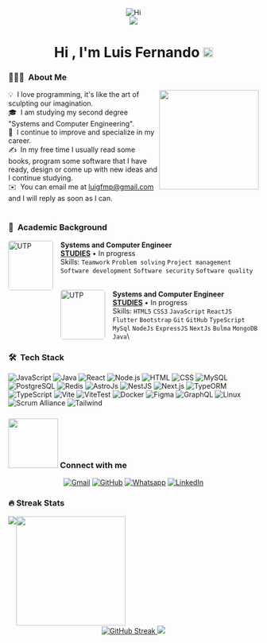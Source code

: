 <div align="center">
  <img src="https://media.giphy.com/media/3ornk57KwDXf81rjWM/giphy.gif" alt="Hi"/>
</div>

<div align="center">
  <img src="https://readme-typing-svg.herokuapp.com?font=Fira+Code&pause=1000&color=F70079&random=true&width=435&lines=%2B2+years+of+experience+in+the+world+of+work;Systems+Engineer+%40Luis-FernandoMP;Design+and+programming+technician+%40Luis-FernandoMP;Inaudible+idea+presenter;Passionate+reader+of+poems;Non-profit+contributor+or+so+it+seems+hehe)](https://git.io/typing-svg" />
</div>

<h1 align="center"> Hi , I'm Luis Fernando
  <img src="https://media.giphy.com/media/hvRJCLFzcasrR4ia7z/giphy.gif" width="20">
</h1>

### 👨🏻‍💻 &nbsp;About Me

<img align="right" src="https://github.com/7oSkaaa/7oSkaaa/blob/main/Images/about_me.gif?raw=true" width="200" height="200" />

💡 &nbsp;I love programming, it's like the art of sculpting our imagination.\
🎓 &nbsp;I am studying my second degree "Systems and Computer Engineering".\
🌱 &nbsp;I continue to improve and specialize in my career.\
✍️ &nbsp;In my free time I usually read some books, program some software that I have ready, design or come up with new ideas and I continue studying.\
✉️ &nbsp;You can email me at luigfmp@gmail.com and I will reply as soon as I can.
<br>
<br>

### 🏫&nbsp; Academic Background

[<img align="left" height="100" width="90" alt="UTP" style="margin-right: 15px; border-radius: 5px;" src="https://media.licdn.com/dms/image/C560BAQGK4c4hUBu7vQ/company-logo_200_200/0/1630575848017/utp_universidad_tecnologica_del_peru_logo?e=2147483647&v=beta&t=gpfdB4p_zUdT4VvIOBBMO6jHxFsS1H0xidl_MP7M_GE"/>](https://www.utp.edu.pe)
**Systems and Computer Engineer** \
[**STUDIES**](https://www.utp.edu.pe) • In progress\
Skills: `Teamwork` `Problem solving` `Project management` `Software development` `Software security` `Software quality`\
<br/>

[<img align="left" height="100" width="90" alt="UTP" style="margin-right: 15px; border-radius: 5px;" src="https://encrypted-tbn0.gstatic.com/images?q=tbn:ANd9GcR_qFRmDURDPsGgseKS8lOfOOwBLGrHhieVcyv7XcjVs70LUMLL2MtxA4i6sPRtCzcuL7M&usqp=CAU"/>](https://institutocajas.edu.pe/)
**Systems and Computer Engineer** \
[**STUDIES**](https://institutocajas.edu.pe/) • In progress\
Skills: `HTML5` `CSS3` `JavaScript` `ReactJS` `Flutter` `Bootstrap` `Git` `GitHub` `TypeScript` `MySql` `NodeJs` `ExpressJS` `NextJs` `Bulma` `MongoDB` `Java`\

### 🛠 &nbsp;Tech Stack

![JavaScript](https://img.shields.io/badge/-JavaScript-05122A?style=flat&logo=javascript)
![Java](https://img.shields.io/badge/-Java-05122A?style=flat&logo=Java&logoColor=FFA518)
![React](https://img.shields.io/badge/-React-05122A?style=flat&logo=react)
![Node.js](https://img.shields.io/badge/-Node.js-05122A?style=flat&logo=node.js)
![HTML](https://img.shields.io/badge/-HTML-05122A?style=flat&logo=HTML5)
![CSS](https://img.shields.io/badge/-CSS-05122A?style=flat&logo=CSS3&logoColor=1572B6)
![MySQL](https://img.shields.io/badge/-MySQL-05122A?style=flat&logo=mysql&logoColor=00ffff)
![PostgreSQL](https://img.shields.io/badge/-PostgreSQL-05122A?style=flat&logo=postgresql)
![Redis](https://img.shields.io/badge/-Redis-05122A?style=flat&logo=redis)
![AstroJs](https://img.shields.io/badge/-astro-05122A?style=flat&logo=astro&logoColor=fff)
![NestJS](https://img.shields.io/badge/-NestJS-05122A?style=flat&logo=nestjs&logoColor=E0234E)
![Next.js](https://img.shields.io/badge/-Next.js-05122A?style=flat&logo=next.js&logoColor=fff)
![TypeORM](https://img.shields.io/badge/-TypeORM-05122A?style=flat&logo=typeorm)
![TypeScript](https://img.shields.io/badge/-TypeScript-05122A?style=flat&logo=typescript)
![Vite](https://img.shields.io/badge/-Vite-05122A?style=flat&logo=vite&logoColor=fff)
![ViteTest](https://img.shields.io/badge/-ViteTest-05122A?style=flat&logo=vite&logoColor=6E9F18)
![Docker](https://img.shields.io/badge/-Docker-05122A?style=flat&logo=docker)
![Figma](https://img.shields.io/badge/-Figma-05122A?style=flat&logo=figma)
![GraphQL](https://img.shields.io/badge/-GraphQL-05122A?style=flat&logo=graphql&logoColor=E10098)
![Linux](https://img.shields.io/badge/-Linux-05122A?style=flat&logo=linux)
![Scrum Alliance](https://img.shields.io/badge/-scrumalliance-05122A?style=flat&logo=scrumalliance&logoColor=00FFFF)
![Tailwind](https://img.shields.io/badge/-Tailwind-05122A?style=flat&logo=tailwindcss)

### <picture> <img src="https://github.com/7oSkaaa/7oSkaaa/blob/main/Images/Connect-with-me.gif?raw=true" width="100px"> </picture> Connect with me

<p align="center">
	<a href="mailto:luigfmp@gmail.com?subject=Consulta%20acerca%20de%20tu%20portafolio&body=Hola%20Luis!%20Mucho%20gusto,%20he%20visto%20tu%20portafolio%20y%20me%20encantaría%20charlar%20contigo."><img img src="https://img.shields.io/badge/gmail-%23EA4335.svg?style=plastic&logo=gmail&logoColor=white" alt="Gmail"/></a>
	<a href="https://github.com/Luis-Fernando-MP"><img src="https://img.shields.io/badge/github-%23181717.svg?style=plastic&logo=github&logoColor=white" alt="GitHub"/></a>
	<a href="https://wa.me/900757538?text=¡Hola Luis! Mucho gusto, he visto tu portafolio y me encantaría charlar contigo."><img src="https://img.shields.io/badge/whatsapp-%2325D366.svg?style=plastic&logo=whatsapp&logoColor=white" alt="Whatsapp"/></a>
	<a href="https://www.linkedin.com/in/luis-fernando-melgar-pizarro"><img src="https://img.shields.io/badge/linkedin-%230A66C2.svg?style=plastic&logo=linkedin&logoColor=white" alt="LinkedIn"/></a>
</p>

### 🔥 Streak Stats

  <div align="center">
      <div style="display:flex;">
        <img src="https://github-readme-stats.vercel.app/api/top-langs/?username=Luis-Fernando-MP&layout=compact&langs_count=8&theme=tokyonight&hide_border=true"/> 
        <img src="https://cdn.dribbble.com/users/1277312/screenshots/14733298/media/39b1045e593737587dd60e42c8422d1f.gif" width = 220px />
      </div>
    <a href="https://git.io/streak-stats">
      <img src="https://streak-stats.demolab.com?user=Luis-Fernando-MP&theme=tokyonight-duo&hide_border=true&date_format=M%20j%5B%2C%20Y%5D" alt="GitHub Streak" />
    </a>
    <a href="https://github-profile-trophy.vercel.app">
      <img src="https://github-profile-trophy.vercel.app/?username=Luis-Fernando-MP&layout=compact&theme=tokyonight&no-bg=true&no-frame=true&column=4&margin-w=15&margin-h=15"/>
    </a> 
  </div>
